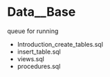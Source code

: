 # Data__Base
queue for running
- Introduction_create_tables.sql
- insert_table.sql
- views.sql
- procedures.sql
